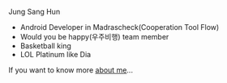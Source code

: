 Jung Sang Hun
- Android Developer in Madrascheck(Cooperation Tool Flow)
- Would you be happy(우주비행) team member
- Basketball king
- LOL Platinum like Dia

If you want to know more <a href="https://github.com/hunihun/resume" rel="nofollow">about me</a>...
<!--
**hunihun/hunihun** is a ✨ _special_ ✨ repository because its `README.md` (this file) appears on your GitHub profile.

Here are some ideas to get you started:

- 🔭 I’m currently working on ...
- 🌱 I’m currently learning ...
- 👯 I’m looking to collaborate on ...
- 🤔 I’m looking for help with ...
- 💬 Ask me about ...
- 📫 How to reach me: ...
- 😄 Pronouns: ...
- ⚡ Fun fact: ...
-->
